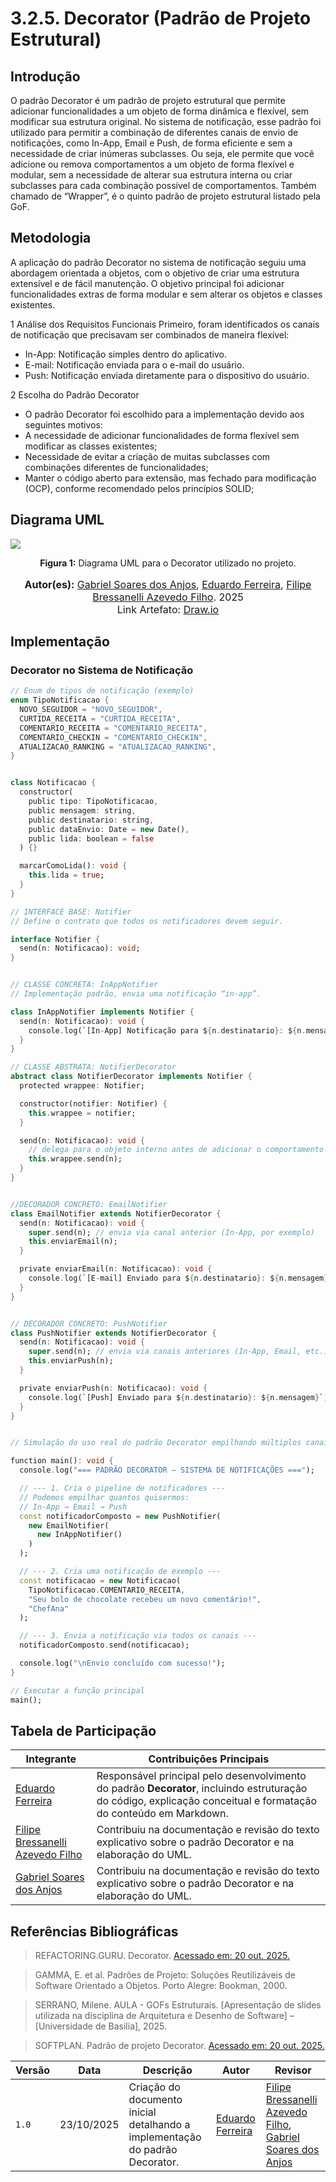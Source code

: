 # 3.2.5. Decorator (Padrão de Projeto Estrutural)

## Introdução

O padrão Decorator é um padrão de projeto estrutural que permite adicionar funcionalidades a um objeto de forma dinâmica e flexível, sem modificar sua estrutura original. No sistema de notificação, esse padrão foi utilizado para permitir a combinação de diferentes canais de envio de notificações, como In-App, Email e Push, de forma eficiente e sem a necessidade de criar inúmeras subclasses. Ou seja, ele permite que você adicione ou remova comportamentos a um objeto de forma flexível e modular, sem a necessidade de alterar sua estrutura interna ou criar subclasses para cada combinação possível de comportamentos. Também chamado de “Wrapper”, é o quinto padrão de projeto estrutural listado pela GoF.

## Metodologia

A aplicação do padrão Decorator no sistema de notificação seguiu uma abordagem orientada a objetos, com o objetivo de criar uma estrutura extensível e de fácil manutenção. O objetivo principal foi adicionar funcionalidades extras de forma modular e sem alterar os objetos e classes existentes.

1 Análise dos Requisitos Funcionais
Primeiro, foram identificados os canais de notificação que precisavam ser combinados de maneira flexível:
- In-App: Notificação simples dentro do aplicativo.
- E-mail: Notificação enviada para o e-mail do usuário.
- Push: Notificação enviada diretamente para o dispositivo do usuário.

2 Escolha do Padrão Decorator
- O padrão Decorator foi escolhido para a implementação devido aos seguintes motivos:
- A necessidade de adicionar funcionalidades de forma flexível sem modificar as classes existentes;
- Necessidade de evitar a criação de muitas subclasses com combinações diferentes de funcionalidades;
- Manter o código aberto para extensão, mas fechado para modificação (OCP), conforme recomendado pelos princípios SOLID;


## Diagrama UML
![](../../assets/decorator.png)
<center>
<p style="text-align: center"><b>Figura 1:</b> Diagrama UML para o Decorator utilizado no projeto.</p>

<font size="3">
<p style="text-align: center">
<b>Autor(es):</b>  
<a href="https://github.com/SAnjos3" target="_blank">Gabriel Soares dos Anjos</a>, 
<a href="https://github.com/eduardoferre" target="_blank">Eduardo Ferreira</a>,
<a href="https://github.com/fbressa" target="_blank">Filipe Bressanelli Azevedo Filho</a>. 2025
<br>Link Artefato: <a href="https://drive.google.com/file/d/1jKP6kD5C3YxM8uC7Fxhka0cHLZTGAUKM/view?usp=drive_link" target="_blank">Draw.io</a>
</p>
</font> 

</center>



## Implementação

### Decorator no Sistema de Notificação
```dart
// Enum de tipos de notificação (exemplo)
enum TipoNotificacao {
  NOVO_SEGUIDOR = "NOVO_SEGUIDOR",
  CURTIDA_RECEITA = "CURTIDA_RECEITA",
  COMENTARIO_RECEITA = "COMENTARIO_RECEITA",
  COMENTARIO_CHECKIN = "COMENTARIO_CHECKIN",
  ATUALIZACAO_RANKING = "ATUALIZACAO_RANKING",
}


class Notificacao {
  constructor(
    public tipo: TipoNotificacao,
    public mensagem: string,
    public destinatario: string,
    public dataEnvio: Date = new Date(),
    public lida: boolean = false
  ) {}

  marcarComoLida(): void {
    this.lida = true;
  }
}

// INTERFACE BASE: Notifier
// Define o contrato que todos os notificadores devem seguir.

interface Notifier {
  send(n: Notificacao): void;
}


// CLASSE CONCRETA: InAppNotifier
// Implementação padrão, envia uma notificação “in-app”.

class InAppNotifier implements Notifier {
  send(n: Notificacao): void {
    console.log(`[In-App] Notificação para ${n.destinatario}: ${n.mensagem}`);
  }
}

// CLASSE ABSTRATA: NotifierDecorator 
abstract class NotifierDecorator implements Notifier {
  protected wrappee: Notifier;

  constructor(notifier: Notifier) {
    this.wrappee = notifier;
  }

  send(n: Notificacao): void {
    // delega para o objeto interno antes de adicionar o comportamento
    this.wrappee.send(n);
  }
}


//DECORADOR CONCRETO: EmailNotifier
class EmailNotifier extends NotifierDecorator {
  send(n: Notificacao): void {
    super.send(n); // envia via canal anterior (In-App, por exemplo)
    this.enviarEmail(n);
  }

  private enviarEmail(n: Notificacao): void {
    console.log(`[E-mail] Enviado para ${n.destinatario}: ${n.mensagem}`);
  }
}


// DECORADOR CONCRETO: PushNotifier
class PushNotifier extends NotifierDecorator {
  send(n: Notificacao): void {
    super.send(n); // envia via canais anteriores (In-App, Email, etc.)
    this.enviarPush(n);
  }

  private enviarPush(n: Notificacao): void {
    console.log(`[Push] Enviado para ${n.destinatario}: ${n.mensagem}`);
  }
}


// Simulação do uso real do padrão Decorator empilhando múltiplos canais de envio.

function main(): void {
  console.log("=== PADRÃO DECORATOR – SISTEMA DE NOTIFICAÇÕES ===");

  // --- 1. Cria o pipeline de notificadores ---
  // Podemos empilhar quantos quisermos:
  // In-App → Email → Push
  const notificadorComposto = new PushNotifier(
    new EmailNotifier(
      new InAppNotifier()
    )
  );

  // --- 2. Cria uma notificação de exemplo ---
  const notificacao = new Notificacao(
    TipoNotificacao.COMENTARIO_RECEITA,
    "Seu bolo de chocolate recebeu um novo comentário!",
    "ChefAna"
  );

  // --- 3. Envia a notificação via todos os canais ---
  notificadorComposto.send(notificacao);

  console.log("\nEnvio concluído com sucesso!");
}

// Executar a função principal
main();

```

## Tabela de Participação
| Integrante | Contribuições Principais |
|-------------|------------------------------------------------------------------------------------------|
| [Eduardo Ferreira](https://github.com/eduardoferre) | Responsável principal pelo desenvolvimento do padrão **Decorator**, incluindo estruturação do código, explicação conceitual e formatação do conteúdo em Markdown. |
| [Filipe Bressanelli Azevedo Filho](https://github.com/fbressa) | Contribuiu na documentação e revisão do texto explicativo sobre o padrão Decorator e na elaboração do UML. |
| [Gabriel Soares dos Anjos](https://github.com/SAnjos3) | Contribuiu na documentação e revisão do texto explicativo sobre o padrão Decorator e na elaboração do UML. |



## Referências Bibliográficas
> REFACTORING.GURU. Decorator. [Acessado em: 20 out. 2025.](https://refactoring.guru/design-patterns/decorator) 

> GAMMA, E. et al. Padrões de Projeto: Soluções Reutilizáveis de Software Orientado a Objetos. Porto Alegre: Bookman, 2000.

> SERRANO, Milene. AULA - GOFs Estruturais. [Apresentação de slides utilizada na disciplina de Arquitetura e Desenho de Software] – [Universidade de Basilia], 2025.

> SOFTPLAN. Padrão de projeto Decorator. [Acessado em: 20 out. 2025.](https://www.softplan.com.br/tech-writers/padrao-de-projeto-decorator/) 


| Versão | Data | Descrição | Autor | Revisor |
|--------|------|-----------|-------|---------|
| `1.0`  | 23/10/2025 | Criação do documento inicial detalhando a implementação do padrão Decorator. | [Eduardo Ferreira](https://github.com/eduardoferre)|  [Filipe Bressanelli Azevedo Filho](https://github.com/fbressa), [Gabriel Soares dos Anjos](https://github.com/SAnjos3) |
